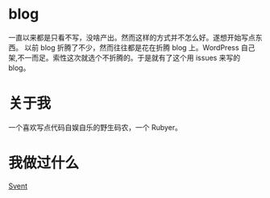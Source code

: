 # blog
一直以来都是只看不写，没啥产出。然而这样的方式并不怎么好。遂想开始写点东西。
以前 blog 折腾了不少，然而往往都是花在折腾 blog 上。WordPress 自己架,不一而足。索性这次就选个不折腾的。于是就有了这个用 issues 来写的 blog。

# 关于我
一个喜欢写点代码自娱自乐的野生码农，一个 Rubyer。

# 我做过什么
[Svent](http://github.com/molingyu/sventjs)
